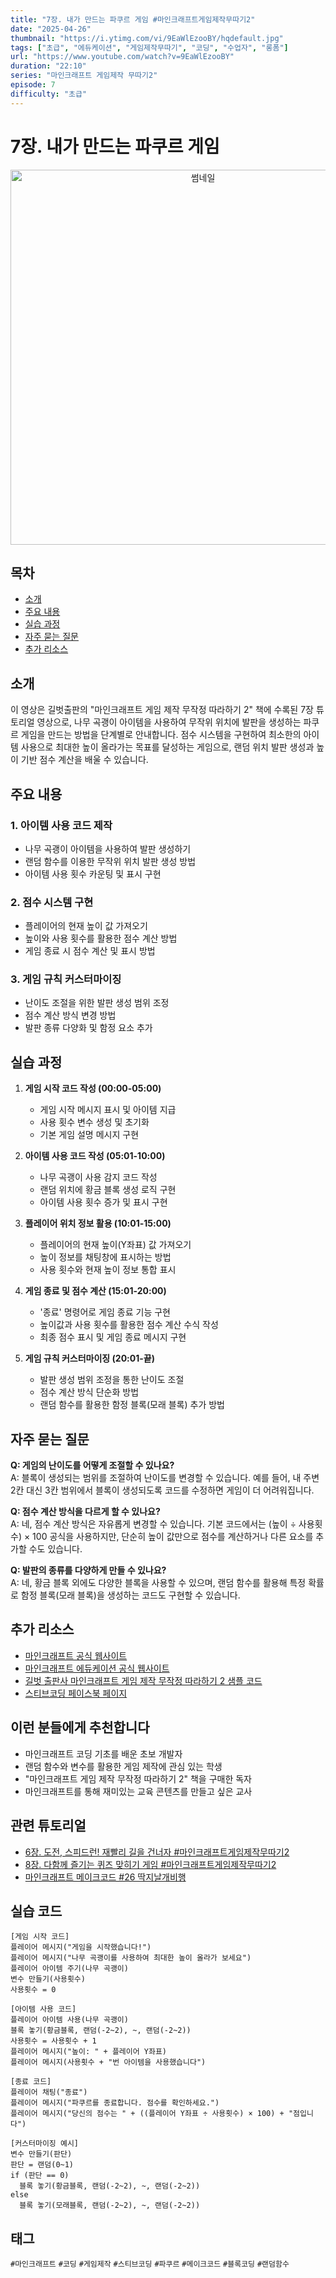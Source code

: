 ```yaml
---
title: "7장. 내가 만드는 파쿠르 게임 #마인크래프트게임제작무따기2"
date: "2025-04-26"
thumbnail: "https://i.ytimg.com/vi/9EaWlEzooBY/hqdefault.jpg"
tags: ["초급", "에듀케이션", "게임제작무따기", "코딩", "수업자", "롱폼"]
url: "https://www.youtube.com/watch?v=9EaWlEzooBY"
duration: "22:10"
series: "마인크래프트 게임제작 무따기2"
episode: 7
difficulty: "초급"
---
```

# 7장. 내가 만드는 파쿠르 게임
<div align="center">
  <img src="https://i.ytimg.com/vi/9EaWlEzooBY/hqdefault.jpg" alt="썸네일" width="600"/>
</div>

## 목차
- [소개](#소개)
- [주요 내용](#주요-내용)
- [실습 과정](#실습-과정)
- [자주 묻는 질문](#자주-묻는-질문)
- [추가 리소스](#추가-리소스)

## 소개
이 영상은 길벗출판의 "마인크래프트 게임 제작 무작정 따라하기 2" 책에 수록된 7장 튜토리얼 영상으로, 나무 곡괭이 아이템을 사용하여 무작위 위치에 발판을 생성하는 파쿠르 게임을 만드는 방법을 단계별로 안내합니다. 점수 시스템을 구현하여 최소한의 아이템 사용으로 최대한 높이 올라가는 목표를 달성하는 게임으로, 랜덤 위치 발판 생성과 높이 기반 점수 계산을 배울 수 있습니다.

## 주요 내용
### 1. 아이템 사용 코드 제작
- 나무 곡괭이 아이템을 사용하여 발판 생성하기
- 랜덤 함수를 이용한 무작위 위치 발판 생성 방법
- 아이템 사용 횟수 카운팅 및 표시 구현

### 2. 점수 시스템 구현
- 플레이어의 현재 높이 값 가져오기
- 높이와 사용 횟수를 활용한 점수 계산 방법
- 게임 종료 시 점수 계산 및 표시 방법

### 3. 게임 규칙 커스터마이징
- 난이도 조절을 위한 발판 생성 범위 조정
- 점수 계산 방식 변경 방법
- 발판 종류 다양화 및 함정 요소 추가

## 실습 과정
1. **게임 시작 코드 작성 (00:00-05:00)**
   - 게임 시작 메시지 표시 및 아이템 지급
   - 사용 횟수 변수 생성 및 초기화
   - 기본 게임 설명 메시지 구현

2. **아이템 사용 코드 작성 (05:01-10:00)**
   - 나무 곡괭이 사용 감지 코드 작성
   - 랜덤 위치에 황금 블록 생성 로직 구현
   - 아이템 사용 횟수 증가 및 표시 구현

3. **플레이어 위치 정보 활용 (10:01-15:00)**
   - 플레이어의 현재 높이(Y좌표) 값 가져오기
   - 높이 정보를 채팅창에 표시하는 방법
   - 사용 횟수와 현재 높이 정보 통합 표시

4. **게임 종료 및 점수 계산 (15:01-20:00)**
   - '종료' 명령어로 게임 종료 기능 구현
   - 높이값과 사용 횟수를 활용한 점수 계산 수식 작성
   - 최종 점수 표시 및 게임 종료 메시지 구현

5. **게임 규칙 커스터마이징 (20:01-끝)**
   - 발판 생성 범위 조정을 통한 난이도 조절
   - 점수 계산 방식 단순화 방법
   - 랜덤 함수를 활용한 함정 블록(모래 블록) 추가 방법

## 자주 묻는 질문
**Q: 게임의 난이도를 어떻게 조절할 수 있나요?**  
A: 블록이 생성되는 범위를 조절하여 난이도를 변경할 수 있습니다. 예를 들어, 내 주변 2칸 대신 3칸 범위에서 블록이 생성되도록 코드를 수정하면 게임이 더 어려워집니다.

**Q: 점수 계산 방식을 다르게 할 수 있나요?**  
A: 네, 점수 계산 방식은 자유롭게 변경할 수 있습니다. 기본 코드에서는 (높이 ÷ 사용횟수) × 100 공식을 사용하지만, 단순히 높이 값만으로 점수를 계산하거나 다른 요소를 추가할 수도 있습니다.

**Q: 발판의 종류를 다양하게 만들 수 있나요?**  
A: 네, 황금 블록 외에도 다양한 블록을 사용할 수 있으며, 랜덤 함수를 활용해 특정 확률로 함정 블록(모래 블록)을 생성하는 코드도 구현할 수 있습니다.

## 추가 리소스
- [마인크래프트 공식 웹사이트](https://www.minecraft.net/)
- [마인크래프트 에듀케이션 공식 웹사이트](https://education.minecraft.net/)
- [길벗 출판사 마인크래프트 게임 제작 무작정 따라하기 2 샘플 코드](https://www.gilbut.co.kr/)
- [스티브코딩 페이스북 페이지](https://www.facebook.com/stvcoding/)

## 이런 분들에게 추천합니다
- 마인크래프트 코딩 기초를 배운 초보 개발자
- 랜덤 함수와 변수를 활용한 게임 제작에 관심 있는 학생
- "마인크래프트 게임 제작 무작정 따라하기 2" 책을 구매한 독자
- 마인크래프트를 통해 재미있는 교육 콘텐츠를 만들고 싶은 교사

## 관련 튜토리얼
- [6장. 도전, 스피드런! 재빨리 길을 건너자 #마인크래프트게임제작무따기2](https://www.youtube.com/watch?v=Cem6Gji3pRY)
- [8장. 다함께 즐기는 퀴즈 맞히기 게임 #마인크래프트게임제작무따기2](https://www.youtube.com/watch?v=yvk2sMUoL8k)
- [마인크래프트 메이크코드 #26 딱지날개비행](https://www.youtube.com/watch?v=y9XU8k5ZUhE)

## 실습 코드
```
[게임 시작 코드]
플레이어 메시지("게임을 시작했습니다!")
플레이어 메시지("나무 곡괭이를 사용하여 최대한 높이 올라가 보세요")
플레이어 아이템 주기(나무 곡괭이)
변수 만들기(사용횟수)
사용횟수 = 0

[아이템 사용 코드]
플레이어 아이템 사용(나무 곡괭이)
블록 놓기(황금블록, 랜덤(-2~2), ~, 랜덤(-2~2))
사용횟수 = 사용횟수 + 1
플레이어 메시지("높이: " + 플레이어 Y좌표)
플레이어 메시지(사용횟수 + "번 아이템을 사용했습니다")

[종료 코드]
플레이어 채팅("종료")
플레이어 메시지("파쿠르를 종료합니다. 점수를 확인하세요.")
플레이어 메시지("당신의 점수는 " + ((플레이어 Y좌표 ÷ 사용횟수) × 100) + "점입니다")

[커스터마이징 예시]
변수 만들기(판단)
판단 = 랜덤(0~1)
if (판단 == 0)
  블록 놓기(황금블록, 랜덤(-2~2), ~, 랜덤(-2~2))
else
  블록 놓기(모래블록, 랜덤(-2~2), ~, 랜덤(-2~2))
```

## 태그
`#마인크래프트` `#코딩` `#게임제작` `#스티브코딩` `#파쿠르` `#메이크코드` `#블록코딩` `#랜덤함수`
